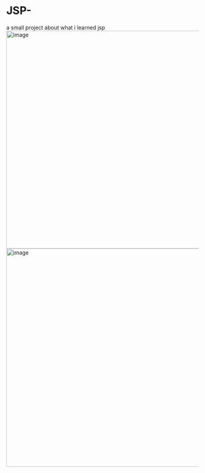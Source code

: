# JSP-
a small project about what i learned jsp
<img width="571" alt="image" src="https://github.com/Raisin27/JSP-/assets/104148147/a855ab39-334c-4a2b-ba56-752d7e8964a3">
<img width="572" alt="image" src="https://github.com/Raisin27/JSP-/assets/104148147/e2e39df4-c56b-4829-85da-c18e3e44b8c4">

